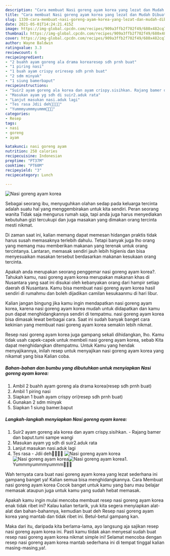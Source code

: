 ```yaml
---
description: "Cara membuat Nasi goreng ayam korea yang lezat dan Mudah Dibuat"
title: "Cara membuat Nasi goreng ayam korea yang lezat dan Mudah Dibuat"
slug: 1330-cara-membuat-nasi-goreng-ayam-korea-yang-lezat-dan-mudah-dibuat
date: 2021-05-01T14:24:21.415Z
image: https://img-global.cpcdn.com/recipes/909a3ffb2f702f49/680x482cq70/nasi-goreng-ayam-korea-foto-resep-utama.jpg
thumbnail: https://img-global.cpcdn.com/recipes/909a3ffb2f702f49/680x482cq70/nasi-goreng-ayam-korea-foto-resep-utama.jpg
cover: https://img-global.cpcdn.com/recipes/909a3ffb2f702f49/680x482cq70/nasi-goreng-ayam-korea-foto-resep-utama.jpg
author: Wayne Baldwin
ratingvalue: 3.3
reviewcount: 6
recipeingredient:
- "2 buahh ayam goreng ala drama korearesep sdh prnh buat"
- "1 piring nasi"
- "1 buah ayam crispy oriresep sdh prnh buat"
- "2 sdm minyak"
- "1 siung bamerbaput"
recipeinstructions:
- "Suir2 ayam goreng ala korea dan ayam crispy.sisihkan. Rajang bamer dan baput.tumi sampe wangi"
- "Masukan ayam yg sdh di suir2.aduk rata"
- "Lanjut masukan nasi.aduk lagi"
- "Tes rasa Jdii deh🤤🤤🤭🤗"
- "Yummmyummmyummm🤤🤤🤤"
categories:
- Resep
tags:
- nasi
- goreng
- ayam

katakunci: nasi goreng ayam 
nutrition: 258 calories
recipecuisine: Indonesian
preptime: "PT37M"
cooktime: "PT60M"
recipeyield: "3"
recipecategory: Lunch

---
```



![Nasi goreng ayam korea](https://img-global.cpcdn.com/recipes/909a3ffb2f702f49/680x482cq70/nasi-goreng-ayam-korea-foto-resep-utama.jpg)

Sebagai seorang ibu, menyuguhkan olahan sedap pada keluarga tercinta adalah suatu hal yang menggembirakan untuk kita sendiri. Peran seorang  wanita Tidak saja mengurus rumah saja, tapi anda juga harus menyediakan kebutuhan gizi tercukupi dan juga masakan yang dimakan orang tercinta mesti nikmat.

Di zaman  saat ini, kalian memang dapat memesan hidangan praktis tidak harus susah memasaknya terlebih dahulu. Tetapi banyak juga lho orang yang memang mau memberikan makanan yang terenak untuk orang tercintanya. Lantaran, memasak sendiri jauh lebih higienis dan bisa menyesuaikan masakan tersebut berdasarkan makanan kesukaan orang tercinta. 



Apakah anda merupakan seorang penggemar nasi goreng ayam korea?. Tahukah kamu, nasi goreng ayam korea merupakan makanan khas di Nusantara yang saat ini disukai oleh kebanyakan orang dari hampir setiap daerah di Nusantara. Kamu bisa membuat nasi goreng ayam korea hasil sendiri di rumahmu dan boleh dijadikan camilan kesukaanmu di hari libur.

Kalian jangan bingung jika kamu ingin mendapatkan nasi goreng ayam korea, karena nasi goreng ayam korea mudah untuk didapatkan dan kamu pun dapat menghidangkannya sendiri di tempatmu. nasi goreng ayam korea bisa dimasak lewat berbagai cara. Saat ini sudah banyak banget cara kekinian yang membuat nasi goreng ayam korea semakin lebih nikmat.

Resep nasi goreng ayam korea juga gampang sekali dihidangkan, lho. Kamu tidak usah capek-capek untuk membeli nasi goreng ayam korea, sebab Kita dapat menghidangkan ditempatmu. Untuk Kamu yang hendak menyajikannya, inilah resep untuk menyajikan nasi goreng ayam korea yang nikamat yang bisa Kalian coba.

<!--inarticleads1-->

##### Bahan-bahan dan bumbu yang dibutuhkan untuk menyiapkan Nasi goreng ayam korea:

1. Ambil 2 buahh ayam goreng ala drama korea(resep sdh prnh buat)
1. Ambil 1 piring nasi
1. Siapkan 1 buah ayam crispy ori(resep sdh prnh buat)
1. Gunakan 2 sdm minyak
1. Siapkan 1 siung bamer.baput




<!--inarticleads2-->

##### Langkah-langkah menyiapkan Nasi goreng ayam korea:

1. Suir2 ayam goreng ala korea dan ayam crispy.sisihkan. - Rajang bamer dan baput.tumi sampe wangi
1. Masukan ayam yg sdh di suir2.aduk rata
1. Lanjut masukan nasi.aduk lagi
1. Tes rasa - Jdii deh🤤🤤🤭🤗
<img src="https://img-global.cpcdn.com/steps/03587748ffb014f7/160x128cq70/nasi-goreng-ayam-korea-langkah-memasak-4-foto.jpg" alt="Nasi goreng ayam korea"><img src="https://img-global.cpcdn.com/steps/e9d71cbc29fab80e/160x128cq70/nasi-goreng-ayam-korea-langkah-memasak-4-foto.jpg" alt="Nasi goreng ayam korea"><img src="https://img-global.cpcdn.com/steps/b2cf72aa27906ec0/160x128cq70/nasi-goreng-ayam-korea-langkah-memasak-4-foto.jpg" alt="Nasi goreng ayam korea">1. Yummmyummmyummm🤤🤤🤤




Wah ternyata cara buat nasi goreng ayam korea yang lezat sederhana ini gampang banget ya! Kalian semua bisa menghidangkannya. Cara Membuat nasi goreng ayam korea Cocok banget untuk kamu yang baru mau belajar memasak ataupun juga untuk kamu yang sudah hebat memasak.

Apakah kamu ingin mulai mencoba membuat resep nasi goreng ayam korea enak tidak ribet ini? Kalau kalian tertarik, yuk kita segera menyiapkan alat-alat dan bahan-bahannya, kemudian buat deh Resep nasi goreng ayam korea yang mantab dan tidak ribet ini. Betul-betul gampang kan. 

Maka dari itu, daripada kita berlama-lama, ayo langsung aja sajikan resep nasi goreng ayam korea ini. Pasti kamu tiidak akan menyesal sudah buat resep nasi goreng ayam korea nikmat simple ini! Selamat mencoba dengan resep nasi goreng ayam korea mantab sederhana ini di tempat tinggal kalian masing-masing,ya!.

